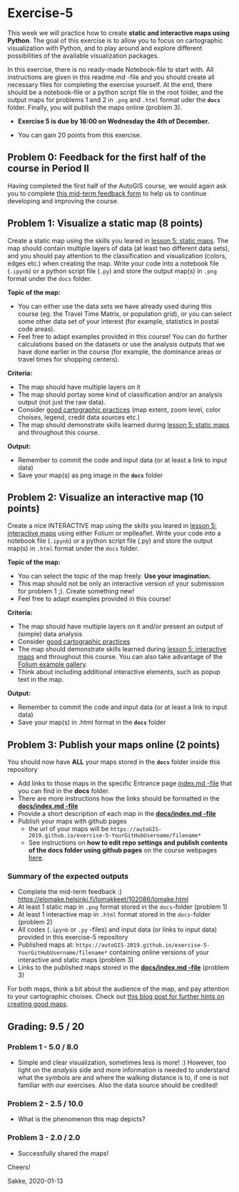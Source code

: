 # Exercise-5

This week we will practice how to create **static and interactive maps using Python**. The goal of this exercise is to allow you to focus on cartographic visualization with Python, and to play around and explore different possibilities of the available visualization packages.

In this exercise, there is no ready-made Notebook-file to start with. All instructions are given in this readme.md -file and you should create all necessary files for completing the exercise yourself. At the end, there should be a notebook-file or a python script file in the root folder, and the output maps for problems 1 and 2 in `.png` and `.html` format uder the **`docs`** folder. Finally, you will publish the maps online (problem 3).

- **Exercise 5 is due by 16:00 on Wednesday the 4th of December.**

- You can gain 20 points from this exercise. 


## Problem 0: Feedback for the first half of the course in Period II

Having completed the first half of the AutoGIS course, we would again ask you to complete [this mid-term feedback form](https://elomake.helsinki.fi/lomakkeet/102086/lomake.html) to help us to continue developing and improving the course.


## Problem 1: Visualize a static map (8 points)

Create a static map using the skills you leared in [lesson 5: static maps](https://automating-gis-processes.github.io/site/notebooks/L5/static_maps.html). The map should contain multiple layers of data (at least two different data sets), and you should pay attention to the classification and visualization (colors, edges etc.) when creating the map. Write your code into a notebook file (`.ipynb`) or a python script file (`.py`) and store the output map(s) in `.png` format under the `docs` folder.

**Topic of the map:**
- You can either use the data sets we have already used during this course (eg. the Travel Time Matrix, or population grid), or you can select some other data set of your interest (for example, statistics in postal code areas).
- Feel free to adapt examples provided in this course! You can do further calculations based on the datasets or use the analysis outputs that we have done earlier in the course (for example, the dominance areas or travel times for shopping centers). 

**Criteria:**
- The map should have multiple layers on it
- The map should portay some kind of classification and/or an analysis output (not just the raw data).
- Consider [good cartographic practices](https://www.gislounge.com/ten-things-to-consider-when-making-a-map/) (map extent, zoom level, color choises, legend, credit data sources etc.)
- The map should demonstrate skills learned during [lesson 5: static maps](https://automating-gis-processes.github.io/site/notebooks/L5/static_maps.html) and throughout this course.

**Output:**
- Remember to commit the code and input data (or at least a link to input data)
- Save your map(s) as png image in the **`docs`** folder  

## Problem 2: Visualize an interactive map (10 points)

Create a nice INTERACTIVE map using the skills you leared in [lesson 5: interactive maps](https://automating-gis-processes.github.io/site/notebooks/L5/interactive-map-folium.html) using either Folium or mplleaflet. Write your code into a notebook file (`.ipynb`) or a python script file (.py) and store the output map(s) in `.html` format under the `docs` folder.

**Topic of the map:**
- You can select the topic of the map freely. **Use your imagination.**
- This map should not be only an interactive version of your submission for problem 1 ;). Create something new!
- Feel free to adapt examples provided in this course!

**Criteria:**
- The map should have multiple layers on it and/or present an output of (simple) data analysis
- Consider [good cartographic practices](https://www.gislounge.com/ten-things-to-consider-when-making-a-map/)
- The map should demonstrate skills learned during [lesson 5: interactive maps](https://automating-gis-processes.github.io/2018/notebooks/L5/interactive-map-folium.html) and throughout this course. You can also take advantage of the [Folium example gallery](https://nbviewer.jupyter.org/github/python-visualization/folium/tree/master/examples/).
- Think about including additional interactive elements, such as popup text in the map.

**Output:**
- Remember to commit the code and input data (or at least a link to input data)
- Save your map(s) in .html format in the **`docs`** folder


## Problem 3: Publish your maps online (2 points)

 You should now have **ALL** your maps stored in the **`docs`** folder inside this repository
- Add links to those maps in the specific Entrance page [index.md -file](docs/index.md) that you can find in the **docs** folder. 
- There are more instructions how the links should be formatted in the [**docs/index.md -file**](docs/index.md) 
- Provide a short description of each map in the [**docs/index.md -file**](docs/index.md)
- Publish your maps with github pages 
  - the url of your maps will be `https://autoGIS-2019.github.io/exercise-5-YourGitHubUsername/filename*`
  - See instructions on **how to edit repo settings and publish contents of the docs folder using github pages** on the course webpages [here](https://automating-gis-processes.github.io/site/lessons/L5/share-on-github.html#sharing-interactive-plots-on-github).
  
  
### Summary of the expected outputs

- Complete the mid-term feedback :) https://elomake.helsinki.fi/lomakkeet/102086/lomake.html
- At least 1 static map in `.png` format stored in the `docs`-folder (problem 1)
- At least 1 interactive map in `.html` format stored in the `docs`-folder (problem 2)
- All codes (`.ipynb` or `.py` -files) and input data (or links to input data) provided in this exercise-5 repository 
- Published maps at: `https://autoGIS-2019.github.io/exercise-5-YourGitHubUsername/filename*` containing online versions of your interactive and static maps (problem 3) 
- Links to the published maps stored in the [**docs/index.md -file**](docs/index.md) (problem 3)

For both maps, think a bit about the audience of the map, and pay attention to your cartographic choises. Check out [this blog post for further hints on creating good maps](https://www.gislounge.com/ten-things-to-consider-when-making-a-map/). 
  
  
  
  
  
  
  
  
  
  




## Grading: 9.5 / 20
### Problem 1 - 5.0 / 8.0
 - Simple and clear visualization, sometimes less is more! :) However, too light on the *analysis* side and more information is needed to understand what the symbols are and where the walking distance is to, if one is not familiar with our exercises. Also the data source should be credited!

### Problem 2 - 2.5 / 10.0
 - What is the phenomenon this map depicts?

### Problem 3 - 2.0 / 2.0
 - Successfully shared the maps!

Cheers!

Sakke, 2020-01-13
